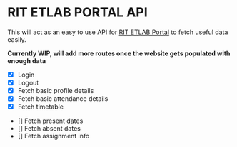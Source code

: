 # RIT ETLAB PORTAL API

This will act as an easy to use API for [RIT ETLAB Portal](https://rit.etlab.in/user/login) to fetch useful data easily.

**Currently WIP, will add more routes once the website gets populated with enough data**

- [x] Login
- [x] Logout
- [x] Fetch basic profile details
- [x] Fetch basic attendance details
- [x] Fetch timetable
- [] Fetch present dates
- [] Fetch absent dates
- [] Fetch assignment info
